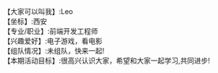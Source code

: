 【大家可以叫我】:Leo    
【坐标】:西安   
【专业/职业】:前端开发工程师    
【兴趣爱好】:电子游戏，看电影    
【组队情况】:未组队，快来一起!    
【本期活动目标】:很高兴认识大家，希望和大家一起学习,共同进步!    
